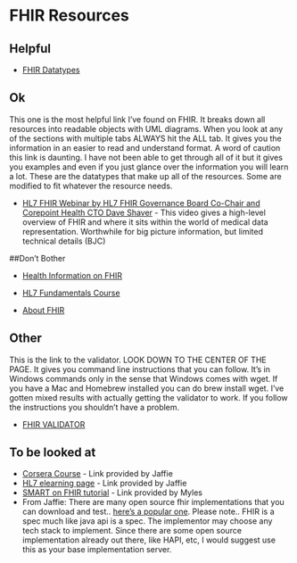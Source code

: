 
# FHIR Resources


## Helpful

* [FHIR Datatypes](http://www.hl7.org/fhir/datatypes.html#HumanName/)


## Ok

This one is the most helpful link I’ve found on FHIR. It breaks down all 
resources into readable objects with UML diagrams. When you look at any 
of the sections with multiple tabs ALWAYS hit the ALL tab. It gives you 
the information in an easier to read and understand format. A word of 
caution this link is daunting. I have not been able to get through all 
of it but it gives you examples and even if you just glance over the 
information you will learn a lot. These are the datatypes that make up 
all of the resources. Some are modified to fit whatever the resource 
needs.
* [HL7 FHIR Webinar by HL7 FHIR Governance Board Co-Chair and Corepoint Health CTO Dave Shaver](https://www.youtube.com/watch?v=XVif_-ya8I0) - This video gives a high-level overview of FHIR and where it sits within the world of medical data representation.  Worthwhile for big picture information, but limited technical details (BJC)


##Don’t Bother

* [Health Information on FHIR](https://www.coursera.org/learn/fhir)

* [HL7 Fundamentals Course](http://www.hl7.org/events/elearning.cfm?ref=nav)

* [About FHIR](http://hl7.tv/FHIR.html)


## Other

This is the link to the validator. LOOK DOWN TO THE CENTER OF THE PAGE. 
It gives you command line instructions that you can follow. It’s in 
Windows commands only in the sense that Windows comes with wget. If you 
have a Mac and Homebrew installed you can do brew install wget. I’ve 
gotten mixed results with actually getting the validator to work. If you 
follow the instructions you shouldn’t have a problem.
* [FHIR VALIDATOR](http://www.hl7.org/fhir/validation.html)

## To be looked at

* [Corsera Course](https://www.coursera.org/learn/fhir) - Link provided by Jaffie
* [HL7 elearning page](http://www.hl7.org/events/elearning.cfm?ref=nav) - Link provided by Jaffie
* [SMART on FHIR tutorial](http://docs.smarthealthit.org/tutorials/) - Link provided by Myles
* From Jaffie: There are many open source fhir implementations that you can download and test.. [here’s a popular one](http://jamesagnew.github.io/hapi-fhir/).   Please note.. FHIR is a spec much like java api is a spec. The implementor may choose any tech stack to implement. Since there are some open source implementation already out there, like HAPI, etc, I would suggest use this as your base implementation server. 






